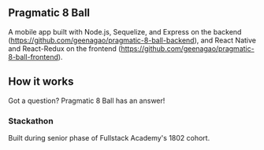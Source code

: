 ## Pragmatic 8 Ball

A mobile app built with Node.js, Sequelize, and Express on the backend (https://github.com/geenagao/pragmatic-8-ball-backend), and React Native and React-Redux on the frontend (https://github.com/geenagao/pragmatic-8-ball-frontend).

## How it works

Got a question? Pragmatic 8 Ball has an answer!

### Stackathon

Built during senior phase of Fullstack Academy's 1802 cohort.
